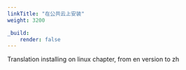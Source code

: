 ```yaml
---
linkTitle: "在公共云上安装"
weight: 3200

_build:
    render: false
---
```

Translation installing on linux chapter, from en version to zh